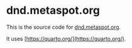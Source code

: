 # dnd.metaspot.org

This is the source code for [dnd.metaspot.org](https://dnd.metaspot.org/).

It uses [https://quarto.org/](https://quarto.org/).
